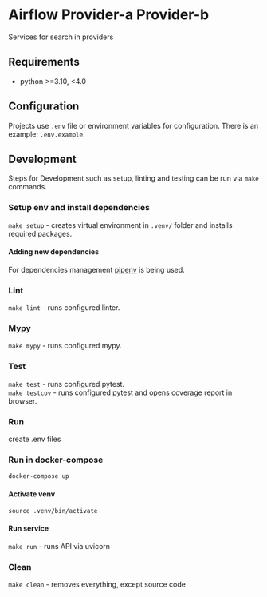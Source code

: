 # Airflow Provider-a Provider-b

Services for search in providers

## Requirements

* python >=3.10, <4.0

## Configuration

Projects use `.env` file or environment variables for configuration. There is an example: `.env.example`.

## Development

Steps for Development such as setup, linting and testing can be run via `make` commands.

### Setup env and install dependencies

`make setup` - creates virtual environment in `.venv/` folder and installs required packages.

#### Adding new dependencies

For dependencies management [pipenv](https://pipenv.pypa.io/) is being used.

### Lint

`make lint` - runs configured linter.

### Mypy

`make mypy` - runs configured mypy.

### Test

`make test` - runs configured pytest.  
`make testcov` - runs configured pytest and opens coverage report in browser.

### Run

create .env files

### Run in docker-compose

`docker-compose up`

#### Activate venv

`source .venv/bin/activate`

#### Run service

`make run` - runs API via uvicorn

### Clean

`make clean` - removes everything, except source code
